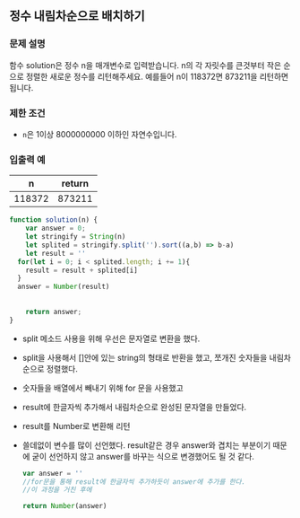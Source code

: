 ## 정수 내림차순으로 배치하기

### **문제 설명**

함수 solution은 정수 n을 매개변수로 입력받습니다. n의 각 자릿수를 큰것부터 작은 순으로 정렬한 새로운 정수를 리턴해주세요. 예를들어 n이 118372면 873211을 리턴하면 됩니다.

### 제한 조건

- `n`은 1이상 8000000000 이하인 자연수입니다.

### 입출력 예

|n|return|
|---|---|
|118372|873211|

```jsx
function solution(n) {
    var answer = 0;
    let stringify = String(n)
    let splited = stringify.split('').sort((a,b) => b-a)
    let result = ''
  for(let i = 0; i < splited.length; i += 1){
    result = result + splited[i]
  }
  answer = Number(result)
    
    
    return answer;
}
```

- split 메소드 사용을 위해 우선은 문자열로 변환을 했다.
- split을 사용해서 []안에 있는 string의 형태로 반환을 했고, 쪼개진 숫자들을 내림차순으로 정렬했다.
- 숫자들을 배열에서 빼내기 위해 for 문을 사용했고
- result에 한글자씩 추가해서 내림차순으로 완성된 문자열을 만들었다.
- result를 Number로 변환해 리턴

- 쓸데없이 변수를 많이 선언했다. result같은 경우 answer와 겹치는 부분이기 때문에 굳이 선언하지 않고 answer를 바꾸는 식으로 변경했어도 될 것 같다.

    ```jsx
    var answer = ''
    //for문을 통해 result에 한글자씩 추가하듯이 answer에 추가를 한다.
    //이 과정을 거친 후에

    return Number(answer)
    ```
